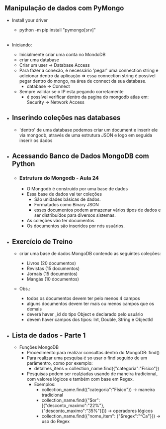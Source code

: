 ## Manipulação de dados com PyMongo

- Install your driver
    - python -m pip install "pymongo[srv]"
<br><br>
- Iniciando:
    - Inicialmente criar uma conta no MondoDB
    - criar uma database
    - Criar um user -> Database Access
    - Para fazer a conexão, é necessário 'pegar' uma connection string e adicionar dentro da aplicação => essa connection string é possível pegar dentro do mongo, na área de connect da sua database.
        - database -> Connect
    - Sempre validar se o IP esta pegando corretamente
        - é possível verificar dentro da pagina do mongodb atlas em: Security -> Network Access


- ## Inserindo coleções nas databases
    - 'dentro' de uma database podemos criar um document e inserir ele via mongodb, através de uma estrutura JSON e logo em seguida inserir os dados 


- ## Acessando Banco de Dados MongoDB com Python
    - ### Estrutura do Mongodb - Aula 24
        - O Mongodb é construído por uma base de dados
        - Essa base de dados vai ter coleções
            - São unidades básicas de dados. 
            - Formatados como Binary JSON
            - esses documentos podem armazenar vários tipos de dados e ser distribuídos para diversos sistemas.
        - As coleções vão ter documentos
        - Os documentos são inseridos por nós usuários.


- ## Exercício de Treino
  - criar uma base de dados MongoDB contendo as seguintes coleções: 
    - Livros (20 documentos)
    - Revistas (15 documentos)
    - Jornais (15 documentos)
    - Mangás (10 documentos)

  - Obs.: 
    - todos os documentos devem ter pelo menos 4 campos
    - alguns documentos devem ter mais ou menos campos que os demais
    - deverá haver _id do tipo Object e declarado pelo usuário
    - devem haver campos dos tipos: Int, Double, String e ObjectId

- ## Lista de dados - Parte 1
    - Funções MongoDB
        - Procedimento para realizar consultas dentro do MongoDB: find()
        - Para realizar uma pesquisa é so usar o find seguido de um parâmentro, como por exemplo: 
            - detalhes_itens = collection_name.find({"categoria":"Físico"})
        - Pesquisas podem ser realziadas usando de maneira tradicional, com valores lógicos e também com base em Regex.
            - Exemplos:
                - collection_name.find({"categoria":"Físico"}) -> maneira tradicional
                - collection_name.find({"$or": [{"desconto_maximo":"22%"},{"desconto_maximo":"35%"}]}) -> operadores lógicos
                - collection_name.find({"nome_item": {"$regex":"^Ca"}}) -> uso do Regex